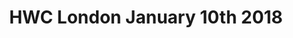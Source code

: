---
title: HWC London January 10th 2018
start: 2018-01-10T18:30:00+00:00
end: 2018-01-10T20:30:00+00:00
venue: thehub-coventgarden
eventbrite: 41791326984
photo:
requirements: "<p>Join us anytime from 18:00 onwards at Proven Dough cafe below Hub by Premier Inn hotel in Covent Garden. The main event starts at 18:30 with a writing hour followed by discussion, show and tell. Look out for <a href='https://calumryan.com'>Calum Ryan</a> the organiser usually wearing an IndieWeb t-shirt and stickered laptop.</p><p>There are a few different ways you can register for Homebrew Website Club London:</p>"
description: "Demos of personal websites and the opportunity to create, update or experiment on your personal website"
---